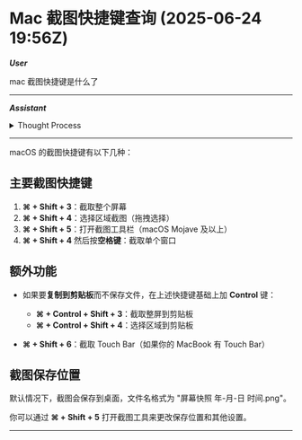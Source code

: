 <!-- Generated by SpecStory -->

# Mac 截图快捷键查询 (2025-06-24 19:56Z)

_**User**_

mac 截图快捷键是什么了

---

_**Assistant**_

<think><details><summary>Thought Process</summary>用户问的是 macOS 的截图快捷键，这是一个简单的关于 macOS 操作系统的问题。我可以直接提供答案，不需要使用任何工具。

macOS 有几个常用的截图快捷键：
1. Command + Shift + 3：截取整个屏幕
2. Command + Shift + 4：选择区域截图
3. Command + Shift + 5：打开截图工具（macOS Mojave 及以上版本）
4. Command + Shift + 4 然后按空格键：截取单个窗口

这些都是标准的 macOS 截图快捷键。</details></think>

---

macOS 的截图快捷键有以下几种：

## 主要截图快捷键

1. **⌘ + Shift + 3**：截取整个屏幕
2. **⌘ + Shift + 4**：选择区域截图（拖拽选择）
3. **⌘ + Shift + 5**：打开截图工具栏（macOS Mojave 及以上）
4. **⌘ + Shift + 4** 然后按**空格键**：截取单个窗口

## 额外功能

- 如果要**复制到剪贴板**而不保存文件，在上述快捷键基础上加 **Control** 键：
  - **⌘ + Control + Shift + 3**：截取整屏到剪贴板
  - **⌘ + Control + Shift + 4**：选择区域到剪贴板

- **⌘ + Shift + 6**：截取 Touch Bar（如果你的 MacBook 有 Touch Bar）

## 截图保存位置

默认情况下，截图会保存到桌面，文件名格式为 "屏幕快照 年-月-日 时间.png"。

你可以通过 **⌘ + Shift + 5** 打开截图工具来更改保存位置和其他设置。

---


